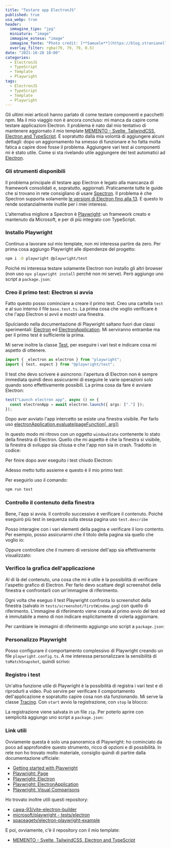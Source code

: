 ```yaml
---
title: "Testare app ElectronJS"
published: true
usa_webp: true
header:
  immagine_tipo: "jpg"
  miniatura: "image"
  immagine_estesa: "image"
  immagine_fonte: "Photo credit: [**Samuele**](https://blog.stranianelli.com/)"
  overlay_filter: rgba(79, 79, 79, 0.5)
date: "2021-10-28 10:00"
categories:
  - ElectronJS
  - TypeScript
  - Template
  - Playwright
tags:
  - ElectronJS
  - TypeScript
  - Template
  - Playwright
---
```


Gli ultimi miei articoli hanno parlato di come testare componenti e pacchetti npm. Ma il mio viaggio non è ancora concluso: mi manca da capire come testare applicazioni Electron. Il problema è nato dal mio tentativo di mantenere aggiornato il mio template [MEMENTO - Svelte, TailwindCSS, Electron and TypeScript](https://github.com/el3um4s/memento-svelte-electron-typescript). E sopratutto dalla mia volontà di aggiungere alcuni dettagli: dopo un aggiornamento ha smesso di funzionare e ho fatta molta fatica a capire dove fosse il problema. Aggiungere vari test ai componenti mi è stato utile. Come si sta rivelando utile aggiungere dei test automatici ad [Electron](https://www.electronjs.org/).

### Gli strumenti disponibili

Il problema principale di testare app Electron è legato alla mancanza di framework consolidati e, sopratutto, aggiornati. Praticamente tutte le guide che si trovano in rete consigliano di usare [Spectron](https://www.electronjs.org/spectron). Il problema è che Spectron supporta solamente [le versioni di Electron fino alla 13](https://github.com/electron-userland/spectron/issues/896). E questo lo rende sostanzialmente inutile per i miei interessi.

L'alternativa migliore a Spectron è [Playwright](https://playwright.dev/): un framework creato e mantenuto da Microsoft, e per di più integrato con TypeScript.

### Installo Playwright

Continuo a lavorare sul mio template, non mi interessa partire da zero. Per prima cosa aggiungo Playwright alle dipendenze del progetto:

```bash
npm i -D playwright @playwright/test
```

Poiché mi interessa testare solamente Electron non installo gli altri browser (non uso `npx playwright install` perché non mi serve). Però aggiungo uno script a `package.json`:

<script src="https://gist.github.com/el3um4s/ca5415e2d4db9121a5bcb4f52fa8dd33.js"></script>

### Creo il primo test: Electron si avvia

Fatto questo posso cominciare a creare il primo test. Creo una cartella `test` e al suo interno il file `base.test.ts`. La prima cosa che voglio verificare è che l'app Electron si avvii e mostri una finestra.

Spulciando nella documentazione di Playwright saltano fuori due classi sperimentali: [Electron](https://playwright.dev/docs/api/class-electron/) ed [ElectronApplication](https://playwright.dev/docs/api/class-electronapplication). Mi serviranno entrambe ma per il primo test è sufficiente la prima.

Mi serve inoltre la classe [Test](https://playwright.dev/docs/api/class-test/), per eseguire i vari test e indicare cosa mi aspetto di ottenere.

```ts
import { _electron as electron } from "playwright";
import { test, expect } from "@playwright/test";
```

Il test che devo scrivere è asincrono: l'apertura di Electron non è sempre immediata quindi devo assicurarmi di eseguire le varie operazioni solo quando sono effettivamente possibili. La prima cosa da fare è avviare Electron:

```ts
test("Launch electron app", async () => {
  const electronApp = await electron.launch({ args: ["."] });
});
```

Dopo aver avviato l'app intercetto se esiste una finestra visibile. Per farlo uso [electronApplication.evaluate(pageFunction[, arg])](https://playwright.dev/docs/api/class-electronapplication#electron-application-evaluate)

<script src="https://gist.github.com/el3um4s/64990fcd4c3dcd5f3f4e1c8be4d428b7.js"></script>

In questo modo mi ritrovo con un oggetto `windowState` contenente lo stato della finestra di Electron. Quello che mi aspetto è che la finestra si visibile, la finestra di sviluppo sia chiusa e che l'app non sia in crash. Tradotto in codice:

<script src="https://gist.github.com/el3um4s/d423ef55326ef6310b2e8ce66833f9e3.js"></script>

Per finire dopo aver eseguito i test chiudo Electron:

<script src="https://gist.github.com/el3um4s/3e1f0fce9a06a4206bea218df568df6d.js"></script>

Adesso metto tutto assieme e questo è il mio primo test:

<script src="https://gist.github.com/el3um4s/9bc6fc06d8726ea9aabb7f570e0332b9.js"></script>

Per eseguirlo uso il comando:

```bash
npm run test
```

### Controllo il contenuto della finestra

Bene, l'app si avvia. Il controllo successivo è verificare il contenuto. Poiché eseguirò più test in sequenza sulla stessa pagina uso `test.describe`

<script src="https://gist.github.com/el3um4s/615c5a669d50aa1572d9cb733e13db71.js"></script>

Posso interagire con i vari elementi della pagina e verificare il loro contento. Per esempio, posso assicurarmi che il titolo della pagina sia quello che voglio io:

<script src="https://gist.github.com/el3um4s/164a153b7097ca53ecd4904e12721bbd.js"></script>

Oppure controllare che il numero di versione dell'app sia effettivamente visualizzato:

<script src="https://gist.github.com/el3um4s/98475c5449875b0a298c70bb2eb97a0e.js"></script>

### Verifico la grafica dell'applicazione

Al di là del contenuto, una cosa che mi è utile è la possibilità di verificare l'aspetto grafico di Electron. Per farlo devo scattare degli screenshot della finestra e confrontarli con un'immagine di riferimento.

<script src="https://gist.github.com/el3um4s/ae44bf6004c2673e770d3a96c5594ab0.js"></script>

Ogni volta che eseguo il test Playwright confronta lo screenshot della finestra (salvato in `tests/screenshot/firstWindow.png`) con quello di riferimento. L'immagine di riferimento viene creata al primo avvio del test ed è immutabile a meno di non indicare esplicitamente di volerla aggiornare.

Per cambiare le immagini di riferimento aggiungo uno script a `package.json`:

<script src="https://gist.github.com/el3um4s/2037cd67cd89ec88948c647119775551.js"></script>

### Personalizzo Playwright

Posso configurare il comportamento complessivo di Playwright creando un file `playwright.config.ts`. A me interessa personalizzare la sensibilità di `toMatchSnapshot`, quindi scrivo:

<script src="https://gist.github.com/el3um4s/f8b1f510ff9770c962e835ba0a3c3c0d.js"></script>

### Registro i test

Un'altra funzione utile di Playwright è la possibilità di registra i vari test e di riprodurli a video. Può servire per verificare il comportamento dell'applicazione e sopratutto capire cosa non sta funzionando. Mi serve la classe [Tracing](https://playwright.dev/docs/api/class-tracing). Con `start` avvio la registrazione, con `stop` la blocco:

<script src="https://gist.github.com/el3um4s/d16111e7d2112963f38dba7ca76c3577.js"></script>

La registrazione viene salvata in un file `zip`. Per poterlo aprire con semplicità aggiungo uno script a `package.json`:

<script src="https://gist.github.com/el3um4s/4a4ac6a918fb1d74eb6c04e5bb5a5f32.js"></script>

### Link utili

Ovviamente questa è solo una panoramica di Playwright: ho cominciato da poco ad approfondire questo strumento, ricco di opzioni e di possibilità. In rete non ho trovato molto materiale, consiglio quindi di partire dalla documentazione ufficiale:

- [Getting started with Playwright](https://playwright.dev/docs/intro/)
- [Playwright: Page](https://playwright.dev/docs/api/class-page)
- [Playwright: Electron](https://playwright.dev/docs/api/class-electron/)
- [Playwright: ElectronApplication](https://playwright.dev/docs/api/class-electronapplication)
- [Playwright: Visual Comparisons](https://playwright.dev/docs/test-snapshots/)

Ho trovato inoltre utili questi repository:

- [cawa-93/vite-electron-builder](https://github.com/cawa-93/vite-electron-builder/blob/7d2df55fd8a0b3a803963d62558f719c9034ba2a/tests/app.spec.js)
- [microsoft/playwright - tests/electron](https://github.com/microsoft/playwright/tree/master/tests/electron)
- [spaceagetv/electron-playwright-example](https://github.com/spaceagetv/electron-playwright-example)

E poi, ovviamente, c'è il repository con il mio template:

- [MEMENTO - Svelte, TailwindCSS, Electron and TypeScript](https://github.com/el3um4s/memento-svelte-electron-typescript)
